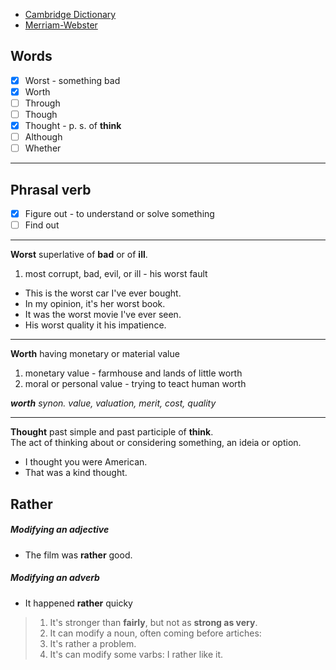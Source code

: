 - [Cambridge Dictionary](https://dictionary.cambridge.org/)
- [Merriam-Webster](https://www.merriam-webster.com/)

Words
-----

- [x] Worst - something bad
- [x] Worth
- [ ] Through
- [ ] Though
- [x] Thought - p. s. of **think**
- [ ] Although
- [ ] Whether

---

Phrasal verb
------------

- [x] Figure out - to understand or solve something
- [ ] Find out

---

**Worst** superlative of **bad** or of **ill**.
1. most corrupt, bad, evil, or ill - his worst fault

- This is the worst car I've ever bought.
- In my opinion, it's her worst book.
- It was the worst movie I've ever seen.
- His worst quality it his impatience.

---

**Worth** having monetary or material value 
1. monetary value - farmhouse and lands of little worth
2. moral or personal value - trying to teact human worth

_**worth** synon. value, valuation, merit, cost, quality_

---

**Thought** past simple and past participle of **think**.  
The act of thinking about or considering something, an ideia or option.

- I thought you were American.
- That was a kind thought.


Rather
------

##### Modifying an adjective
- The film was **rather** good.

##### Modifying an adverb
- It happened **rather** quicky


> 1. It's stronger than **fairly**, but not as **strong as very**.
> 2. It can modify a noun, often coming before artiches:
> 3. It's rather a problem.
> 4. It's can modify some varbs: I rather like it.